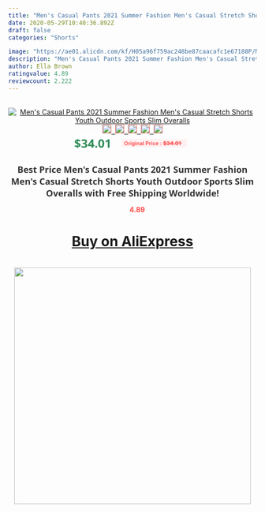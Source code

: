 ```yaml
---
title: "Men's Casual Pants 2021 Summer Fashion Men's Casual Stretch Shorts Youth Outdoor Sports Slim Overalls"
date: 2020-05-29T10:40:36.892Z
draft: false
categories: "Shorts"

image: "https://ae01.alicdn.com/kf/H05a96f759ac248be87caacafc1e67188P/Men-s-Casual-Pants-2021-Summer-Fashion-Men-s-Casual-Stretch-Shorts-Youth-Outdoor-Sports-Slim.jpg"
description: "Men's Casual Pants 2021 Summer Fashion Men's Casual Stretch Shorts Youth Outdoor Sports Slim Overalls"
author: Ella Brown
ratingvalue: 4.89
reviewcount: 2.222
---
```

<br>
<div style="text-align: center;">
<a href="https://s.click.aliexpress.com/e/_9yeHpT" target="_blank" rel="nofollow noopener noreferrer"><img alt="Men's Casual Pants 2021 Summer Fashion Men's Casual Stretch Shorts Youth Outdoor Sports Slim Overalls" class="magnifier-image" src="https://ae01.alicdn.com/kf/H05a96f759ac248be87caacafc1e67188P/Men-s-Casual-Pants-2021-Summer-Fashion-Men-s-Casual-Stretch-Shorts-Youth-Outdoor-Sports-Slim.jpg_640x640.jpg">
<br>
<img style="border:1px solid salmon" src="https://ae01.alicdn.com/kf/H05a96f759ac248be87caacafc1e67188P/Men-s-Casual-Pants-2021-Summer-Fashion-Men-s-Casual-Stretch-Shorts-Youth-Outdoor-Sports-Slim.jpg_120x120.jpg">&nbsp;&nbsp;<img style="border:1px solid salmon" src="https://ae01.alicdn.com/kf/H18d776ad60e14e2f8ca709f884421a04V/Men-s-Casual-Pants-2021-Summer-Fashion-Men-s-Casual-Stretch-Shorts-Youth-Outdoor-Sports-Slim.jpg_120x120.jpg">&nbsp;&nbsp;<img style="border:1px solid salmon" src="https://ae01.alicdn.com/kf/H502dd0796bf343eba417bce25fb9b5f6W/Men-s-Casual-Pants-2021-Summer-Fashion-Men-s-Casual-Stretch-Shorts-Youth-Outdoor-Sports-Slim.jpg_120x120.jpg">&nbsp;&nbsp;<img style="border:1px solid salmon" src="https://ae01.alicdn.com/kf/H563e336d01e34edf89f365f53022f24bC/Men-s-Casual-Pants-2021-Summer-Fashion-Men-s-Casual-Stretch-Shorts-Youth-Outdoor-Sports-Slim.jpg_120x120.jpg">&nbsp;&nbsp;<img style="border:1px solid salmon" src="https://ae01.alicdn.com/kf/Hc89f1535a4084c36a10030ac64ec4288C/Men-s-Casual-Pants-2021-Summer-Fashion-Men-s-Casual-Stretch-Shorts-Youth-Outdoor-Sports-Slim.jpg_120x120.jpg"></a></div><br0>
<div style="text-align: center;"><span style="background-color: white; border: 0px; box-sizing: border-box; color: seagreen; display: inline-block; font-family: &quot;open sans&quot; , &quot;arial&quot; , &quot;helvetica&quot; , sans-serif , &quot;heiti&quot;; font-size: 24px; font-stretch: inherit; font-weight: 700; line-height: inherit; margin: 0px 10px 0px 0px; padding: 0px; vertical-align: middle;">$34.01 </span>
<span style="background: rgb(255 , 241 , 241); border-radius: 3px; border: 0px; box-sizing: border-box; color: #ff4747; display: inline-block; font-family: inherit; font-size: 12px; font-stretch: inherit; font-style: inherit; font-variant: inherit; font-weight: 600; line-height: inherit; margin: 0px; padding: 2px 5px; transform: scale(0.9); vertical-align: middle;">Original Price : <b style="text-decoration: line-through;">$34.01 </b> &nbsp;&nbsp;</span></div>
<h1 style="color: #333333; display: inline-block; font-family: &quot;open sans&quot; , &quot;arial&quot; , &quot;helvetica&quot; , sans-serif , &quot;heiti&quot;; font-size: 18px; font-stretch: inherit; font-weight: 700; text-align: center;">Best Price Men's Casual Pants 2021 Summer Fashion Men's Casual Stretch Shorts Youth Outdoor Sports Slim Overalls with Free Shipping Worldwide!</h1>
<div style="color: #ff4747; text-align: center;">
<img src="https://4.bp.blogspot.com/-M0ZcTcb-5uY/XleCXlxnR4I/AAAAAAAAAEc/OrjgMkXV1oMQFaCRZj5HQwOCBcu3w1FegCPcBGAYYCw/s1600/star.png" style="height: 15px;">&nbsp;<b>4.89</b></div>
<div class="button_cont" align="center"><a class="buynow_a" href="https://s.click.aliexpress.com/e/_9yeHpT" target="_blank" rel="nofollow noopener noreferrer"><H1>Buy on AliExpress</H1></a></div><br>
<div class="separator" style="clear: both; text-align: center;">
<img src="https://lh3.googleusercontent.com/-pTy5HemUv9M/XlePHvY0dAI/AAAAAAAAAE4/0nX5iRUoIWY8eMW9Dpxeirr157OZliDIgCLcBGAsYHQ/s1600/badge.gif" width="480">
</div>
